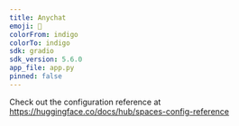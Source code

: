 ```yaml
---
title: Anychat
emoji: 🏢
colorFrom: indigo
colorTo: indigo
sdk: gradio
sdk_version: 5.6.0
app_file: app.py
pinned: false
---
```


Check out the configuration reference at https://huggingface.co/docs/hub/spaces-config-reference
